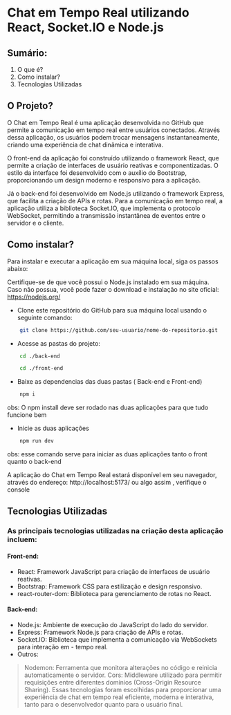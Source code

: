 
# Chat em Tempo Real utilizando React, Socket.IO e Node.js

## Sumário:
1. O que é?
2. Como instalar?
3. Tecnologias Utilizadas


## O Projeto?
O Chat em Tempo Real é uma aplicação desenvolvida no GitHub que permite a comunicação em tempo real entre usuários conectados. Através dessa aplicação, os usuários podem trocar mensagens instantaneamente, criando uma experiência de chat dinâmica e interativa.

O front-end da aplicação foi construído utilizando o framework React, que permite a criação de interfaces de usuário reativas e componentizadas. O estilo da interface foi desenvolvido com o auxílio do Bootstrap, proporcionando um design moderno e responsivo para a aplicação.

Já o back-end foi desenvolvido em Node.js utilizando o framework Express, que facilita a criação de APIs e rotas. Para a comunicação em tempo real, a aplicação utiliza a biblioteca Socket.IO, que implementa o protocolo WebSocket, permitindo a transmissão instantânea de eventos entre o servidor e o cliente.

## Como instalar?
Para instalar e executar a aplicação em sua máquina local, siga os passos abaixo:

Certifique-se de que você possui o Node.js instalado em sua máquina. Caso não possua, você pode fazer o download e instalação no site oficial: https://nodejs.org/

- Clone este repositório do GitHub para sua máquina local usando o seguinte comando:

```bash
    git clone https://github.com/seu-usuario/nome-do-repositorio.git
```
- Acesse as pastas do projeto:
```bash
    cd ./back-end

    cd ./front-end
```

- Baixe as dependencias das duas pastas ( Back-end e Front-end)
```bash
    npm i 
```
obs: O npm install deve ser rodado nas duas aplicações para que tudo funcione bem

- Inicie as duas aplicações

```bash
    npm run dev
```
obs: esse comando serve para iniciar as duas aplicações tanto o front quanto o back-end


A aplicação do Chat em Tempo Real estará disponível em seu navegador, através do endereço: http://localhost:5173/ ou algo assim , verifique o console

## Tecnologias Utilizadas
### As principais tecnologias utilizadas na criação desta aplicação incluem:

#### Front-end:

- React: Framework JavaScript para criação de interfaces de usuário reativas.
- Bootstrap: Framework CSS para estilização e design responsivo.
- react-router-dom: Biblioteca para gerenciamento de rotas no React.

#### Back-end:

- Node.js: Ambiente de execução do JavaScript do lado do servidor.
- Express: Framework Node.js para criação de APIs e rotas.
- Socket.IO: Biblioteca que implementa a comunicação via WebSockets para interação em - tempo real.
- Outros:

>Nodemon: Ferramenta que monitora alterações no código e reinicia automaticamente o servidor.
Cors: Middleware utilizado para permitir requisições entre diferentes domínios (Cross-Origin Resource Sharing).
Essas tecnologias foram escolhidas para proporcionar uma experiência de chat em tempo real eficiente, moderna e interativa, tanto para o desenvolvedor quanto para o usuário final.
